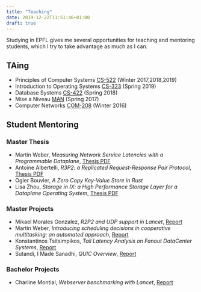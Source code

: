 ```yaml
---
title: "Teaching"
date: 2019-12-22T11:51:46+01:00
draft: true
---
```


Studying in EPFL gives me several opportunities for teaching and mentoring students, which I try to take advantage as much as I can.

## TAing
* Principles of Computer Systems [CS-522](https://edu.epfl.ch/coursebook/fr/principles-of-computer-systems-CS-522) (Winter 2017,2018,2019)
* Introduction to Operating Systems [CS-323](https://edu.epfl.ch/coursebook/en/introduction-to-operating-systems-CS-323) (Spring 2019)
* Database Systems [CS-422](https://edu.epfl.ch/coursebook/en/database-systems-CS-422) (Spring 2018)
* Mise a Niveau [MAN](https://www.epfl.ch/education/bachelor/fr/structure-des-etudes/man/) (Spring 2017)
* Computer Networks [COM-208](https://edu.epfl.ch/coursebook/en/computer-networks-COM-208) (Winter 2016)

## Student Mentoring

### Master Thesis
* Martin Weber, *Measuring Network Service Latencies with a Programmable Dataplane*, [Thesis PDF](https://infoscience.epfl.ch/record/268496?ln=en)
* Antoine Albertelli, *R3P2: a Replicated Request-Response Pair Protocol*, [Thesis PDF](https://infoscience.epfl.ch/record/268279?ln=en)
* Ogier Bouvier, *A Zero Copy Key-Value Store in Rust*
* Lisa Zhou, *Storage in IX: a High Performance Storage Layer for a Dataplane Operating System*, [Thesis PDF](https://infoscience.epfl.ch/record/233768?ln=en)

### Master Projects

* Mikael Morales Gonzalez, *R2P2 and UDP support in Lancet*, [Report](/morales.pdf)
* Martin Weber, *Introducing scheduling decisions in cooperative multitasking: an automated approach*, [Report](/weber.pdf)
* Konstantinos Tsitsimpikos, *Tail Latency Analysis on Fanout DataCenter Systems*, [Report](/tsitsimpikos.pdf)
* Sutandi, I Made Sanadhi, *QUIC Overview*, [Report](/adhi.pdf)

### Bachelor Projects
* Charline Montial, *Webserver benchmarking with Lancet*, [Report](/montial.pdf)
